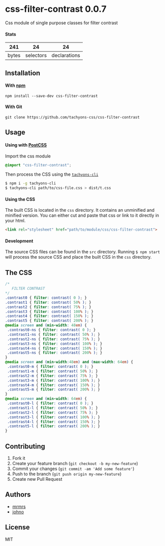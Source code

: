# css-filter-contrast 0.0.7

Css module of single purpose classes for filter contrast

#### Stats

241 | 24 | 24
---|---|---
bytes | selectors | declarations

## Installation

#### With [npm](https://npmjs.com)

```
npm install --save-dev css-filter-contrast
```

#### With Git

```
git clone https://github.com/tachyons-css/css-filter-contrast
```

## Usage

#### Using with [PostCSS](https://github.com/postcss/postcss)

Import the css module

```css
@import "css-filter-contrast";
```

Then process the CSS using the [`tachyons-cli`](https://github.com/tachyons-css/tachyons-cli)

```sh
$ npm i -g tachyons-cli
$ tachyons-cli path/to/css-file.css > dist/t.css
```

#### Using the CSS

The built CSS is located in the `css` directory. It contains an unminified and minified version.
You can either cut and paste that css or link to it directly in your html.

```html
<link rel="stylesheet" href="path/to/module/css/css-filter-contrast">
```

#### Development

The source CSS files can be found in the `src` directory.
Running `$ npm start` will process the source CSS and place the built CSS in the `css` directory.

## The CSS

```css
/*
   FILTER CONTRAST
*/
.contrast0 { filter: contrast( 0 ); }
.contrast1 { filter: contrast( 50% ); }
.contrast2 { filter: contrast( 75% ); }
.contrast3 { filter: contrast( 100% ); }
.contrast4 { filter: contrast( 150% ); }
.contrast5 { filter: contrast( 200% ); }
@media screen and (min-width: 48em) {
 .contrast0-ns { filter: contrast( 0 ); }
 .contrast1-ns { filter: contrast( 50% ); }
 .contrast2-ns { filter: contrast( 75% ); }
 .contrast3-ns { filter: contrast( 100% ); }
 .contrast4-ns { filter: contrast( 150% ); }
 .contrast5-ns { filter: contrast( 200% ); }
}
@media screen and (min-width:48em) and (max-width: 64em) {
 .contrast0-m { filter: contrast( 0 ); }
 .contrast1-m { filter: contrast( 50% ); }
 .contrast2-m { filter: contrast( 75% ); }
 .contrast3-m { filter: contrast( 100% ); }
 .contrast4-m { filter: contrast( 150% ); }
 .contrast5-m { filter: contrast( 200% ); }
}
@media screen and (min-width: 64em) {
 .contrast0-l { filter: contrast( 0 ); }
 .contrast1-l { filter: contrast( 50% ); }
 .contrast2-l { filter: contrast( 75% ); }
 .contrast3-l { filter: contrast( 100% ); }
 .contrast4-l { filter: contrast( 150% ); }
 .contrast5-l { filter: contrast( 200% ); }
}
```

## Contributing

1. Fork it
2. Create your feature branch (`git checkout -b my-new-feature`)
3. Commit your changes (`git commit -am 'Add some feature'`)
4. Push to the branch (`git push origin my-new-feature`)
5. Create new Pull Request

## Authors

* [mrmrs](http://mrmrs.io)
* [johno](http://johnotander.com)

## License

MIT

